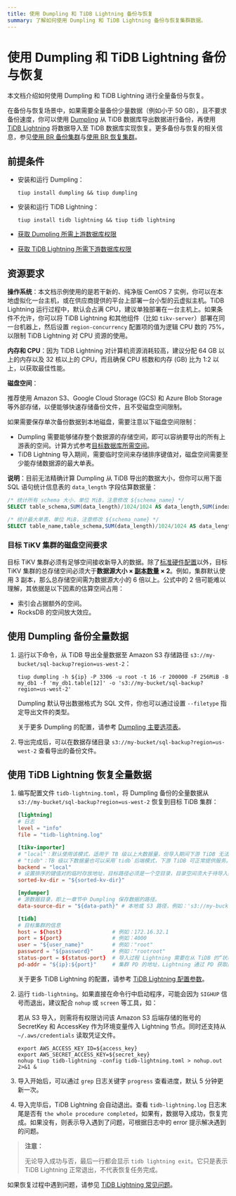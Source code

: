 ```yaml
---
title: 使用 Dumpling 和 TiDB Lightning 备份与恢复
summary: 了解如何使用 Dumpling 和 TiDB Lightning 备份与恢复集群数据。
---
```


# 使用 Dumpling 和 TiDB Lightning 备份与恢复

本文档介绍如何使用 Dumpling 和 TiDB Lightning 进行全量备份与恢复。

在备份与恢复场景中，如果需要全量备份少量数据（例如小于 50 GB），且不要求备份速度，你可以使用 [Dumpling](/dumpling-overview.md) 从 TiDB 数据库导出数据进行备份，再使用 [TiDB Lightning](/tidb-lightning/tidb-lightning-overview.md) 将数据导入至 TiDB 数据库实现恢复。更多备份与恢复的相关信息，参见[使用 BR 备份集群](/br/br-usage-backup.md)与[使用 BR 恢复集群](/br/br-usage-restore.md)。

## 前提条件

- 安装和运行 Dumpling：

    ```shell
    tiup install dumpling && tiup dumpling
    ```

- 安装和运行 TiDB Lightning：

    ```shell
    tiup install tidb lightning && tiup tidb lightning
    ```

- [获取 Dumpling 所需上游数据库权限](/dumpling-overview.md#从-tidbmysql-导出数据)
- [获取 TiDB Lightning 所需下游数据库权限](/tidb-lightning/tidb-lightning-requirements.md#目标数据库权限要求)

## 资源要求

**操作系统**：本文档示例使用的是若干新的、纯净版 CentOS 7 实例，你可以在本地虚拟化一台主机，或在供应商提供的平台上部署一台小型的云虚拟主机。TiDB Lightning 运行过程中，默认会占满 CPU，建议单独部署在一台主机上。如果条件不允许，你可以将 TiDB Lightning 和其他组件（比如 `tikv-server`）部署在同一台机器上，然后设置 `region-concurrency` 配置项的值为逻辑 CPU 数的 75%，以限制 TiDB Lightning 对 CPU 资源的使用。

**内存和 CPU**：因为 TiDB Lightning 对计算机资源消耗较高，建议分配 64 GB 以上的内存以及 32 核以上的 CPU，而且确保 CPU 核数和内存 (GB) 比为 1:2 以上，以获取最佳性能。

**磁盘空间**：

推荐使用 Amazon S3、Google Cloud Storage (GCS) 和 Azure Blob Storage 等外部存储，以便能够快速存储备份文件，且不受磁盘空间限制。

如果需要保存单次备份数据到本地磁盘，需要注意以下磁盘空间限制：

- Dumpling 需要能够储存整个数据源的存储空间，即可以容纳要导出的所有上游表的空间。计算方式参考[目标数据库所需空间](/tidb-lightning/tidb-lightning-requirements.md#目标数据库所需空间)。
- TiDB Lightning 导入期间，需要临时空间来存储排序键值对，磁盘空间需要至少能存储数据源的最大单表。

**说明**：目前无法精确计算 Dumpling 从 TiDB 导出的数据大小，但你可以用下面 SQL 语句统计信息表的 `data_length` 字段估算数据量：

```sql
/* 统计所有 schema 大小，单位 MiB，注意修改 ${schema_name} */
SELECT table_schema,SUM(data_length)/1024/1024 AS data_length,SUM(index_length)/1024/1024 AS index_length,SUM(data_length+index_length)/1024/1024 AS SUM FROM information_schema.tables WHERE table_schema = "${schema_name}" GROUP BY table_schema;

/* 统计最大单表，单位 MiB，注意修改 ${schema_name} */
SELECT table_name,table_schema,SUM(data_length)/1024/1024 AS data_length,SUM(index_length)/1024/1024 AS index_length,SUM(data_length+index_length)/1024/1024 AS SUM from information_schema.tables WHERE table_schema = "${schema_name}" GROUP BY table_name,table_schema ORDER BY SUM DESC LIMIT 5;
```

### 目标 TiKV 集群的磁盘空间要求

目标 TiKV 集群必须有足够空间接收新导入的数据。除了[标准硬件配置](/hardware-and-software-requirements.md)以外，目标 TiKV 集群的总存储空间必须大于**数据源大小 × [副本数量](/faq/manage-cluster-faq.md#每个-region-的-replica-数量可配置吗调整的方法是) × 2**。例如，集群默认使用 3 副本，那么总存储空间需为数据源大小的 6 倍以上。公式中的 2 倍可能难以理解，其依据是以下因素的估算空间占用：

* 索引会占据额外的空间。
* RocksDB 的空间放大效应。

## 使用 Dumpling 备份全量数据

1. 运行以下命令，从 TiDB 导出全量数据至 Amazon S3 存储路径 `s3://my-bucket/sql-backup?region=us-west-2`：

    ```shell
    tiup dumpling -h ${ip} -P 3306 -u root -t 16 -r 200000 -F 256MiB -B my_db1 -f 'my_db1.table[12]' -o 's3://my-bucket/sql-backup?region=us-west-2'
    ```

    Dumpling 默认导出数据格式为 SQL 文件，你也可以通过设置 `--filetype` 指定导出文件的类型。

    关于更多 Dumpling 的配置，请参考 [Dumpling 主要选项表](/dumpling-overview.md#dumpling-主要选项表)。

2. 导出完成后，可以在数据存储目录 `s3://my-bucket/sql-backup?region=us-west-2` 查看导出的备份文件。

## 使用 TiDB Lightning 恢复全量数据

1. 编写配置文件 `tidb-lightning.toml`，将 Dumpling 备份的全量数据从 `s3://my-bucket/sql-backup?region=us-west-2` 恢复到目标 TiDB 集群：

    ```toml
    [lightning]
    # 日志
    level = "info"
    file = "tidb-lightning.log"

    [tikv-importer]
    # "local"：默认使用该模式，适用于 TB 级以上大数据量，但导入期间下游 TiDB 无法对外提供服务。
    # "tidb"：TB 级以下数据量也可以采用`tidb`后端模式，下游 TiDB 可正常提供服务。 关于后端模式更多信息请参阅：https://docs.pingcap.com/tidb/stable/tidb-lightning-backends
    backend = "local"
    # 设置排序的键值对的临时存放地址，目标路径必须是一个空目录，目录空间须大于待导入数据集的大小。建议设为与 `data-source-dir` 不同的磁盘目录并使用闪存介质，独占 IO 会获得更好的导入性能
    sorted-kv-dir = "${sorted-kv-dir}"

    [mydumper]
    # 源数据目录，即上一章节中 Dumpling 保存数据的路径。
    data-source-dir = "${data-path}" # 本地或 S3 路径，例如：'s3://my-bucket/sql-backup?region=us-west-2'

    [tidb]
    # 目标集群的信息
    host = ${host}                # 例如：172.16.32.1
    port = ${port}                # 例如：4000
    user = "${user_name}"         # 例如："root"
    password = "${password}"      # 例如："rootroot"
    status-port = ${status-port}  # 导入过程 Lightning 需要在从 TiDB 的“状态端口”获取表结构信息，例如：10080
    pd-addr = "${ip}:${port}"     # 集群 PD 的地址，Lightning 通过 PD 获取部分信息，例如 172.16.31.3:2379。当 backend = "local" 时 status-port 和 pd-addr 必须正确填写，否则导入将出现异常。
    ```

    关于更多 TiDB Lightning 的配置，请参考 [TiDB Lightning 配置参数](/tidb-lightning/tidb-lightning-configuration.md)。

2. 运行 `tidb-lightning`。如果直接在命令行中启动程序，可能会因为 `SIGHUP` 信号而退出，建议配合 `nohup` 或 `screen` 等工具，如：

    若从 S3 导入，则需将有权限访问该 Amazon S3 后端存储的账号的 SecretKey 和 AccessKey 作为环境变量传入 Lightning 节点。同时还支持从 `~/.aws/credentials` 读取凭证文件。

    ```shell
    export AWS_ACCESS_KEY_ID=${access_key}
    export AWS_SECRET_ACCESS_KEY=${secret_key}
    nohup tiup tidb-lightning -config tidb-lightning.toml > nohup.out 2>&1 &
    ```

3. 导入开始后，可以通过 `grep` 日志关键字 `progress` 查看进度，默认 5 分钟更新一次。

4. 导入完毕后，TiDB Lightning 会自动退出。查看 `tidb-lightning.log` 日志末尾是否有 `the whole procedure completed`，如果有，数据导入成功，恢复完成。如果没有，则表示导入遇到了问题，可根据日志中的 error 提示解决遇到的问题。

> **注意：**
>
> 无论导入成功与否，最后一行都会显示 `tidb lightning exit`。它只是表示 TiDB Lightning 正常退出，不代表恢复任务完成。

如果恢复过程中遇到问题，请参见 [TiDB Lightning 常见问题](/tidb-lightning/tidb-lightning-faq.md)。
